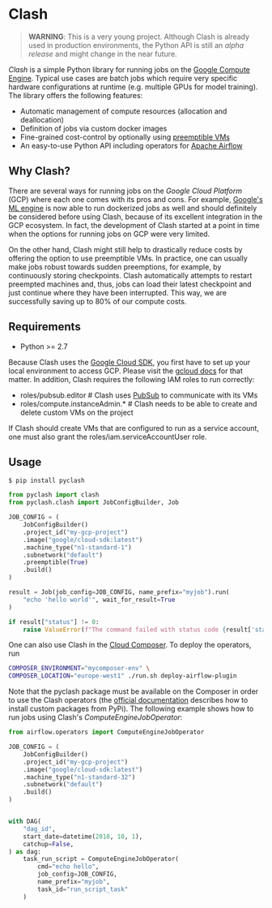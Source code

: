 
# Clash
> **WARNING**: This is a very young project. Although Clash is already used in production environments, the  Python API is still an *alpha release* and might change in the near future.

*Clash* is a simple Python library for running jobs on the [Google Compute Engine](https://cloud.google.com/compute/). Typical use cases are batch jobs which require very specific hardware configurations at runtime (e.g. multiple GPUs for model training). The library offers the following features:

* Automatic management of compute resources (allocation and deallocation)
* Definition of jobs via custom docker images
* Fine-grained cost-control by optionally using [preemptible VMs](https://cloud.google.com/preemptible-vms/)
* An easy-to-use Python API including operators for [Apache Airflow](https://airflow.apache.org/)

## Why Clash?

There are several ways for running jobs on the *Google Cloud Platform* (GCP) where each one comes with its pros and cons. For example, [Google's ML engine](https://cloud.google.com/ml-engine/) is now able to run dockerized jobs as well and should definitely be considered before using Clash, because of its excellent integration in the GCP ecosystem. In fact, the development of Clash started at a point in time when the options for running jobs on GCP were very limited.

On the other hand, Clash might still help to drastically reduce costs by offering the option to use preemptible VMs. In practice, one can usually make jobs robust towards sudden preemptions, for example, by continuously storing checkpoints. Clash automatically attempts to restart preempted machines and, thus, jobs can load their latest checkpoint and just continue where they have been interrupted. This way, we are successfully saving up to 80% of our compute costs.

## Requirements

* Python >= 2.7

Because Clash uses the [Google Cloud SDK](https://github.com/googleapis/google-cloud-python), you first have to set up your local environment to access GCP. Please visit the [gcloud docs](https://cloud.google.com/sdk/gcloud/reference/auth/) for that matter. In addition, Clash requires the following IAM roles to run correctly:

* roles/pubsub.editor # Clash uses [PubSub](https://cloud.google.com/pubsub/docs/) to communicate with its VMs
* roles/compute.instanceAdmin.* # Clash needs to be able to create and delete custom VMs on the project

If Clash should create VMs that are configured to run as a service account, one must also grant the roles/iam.serviceAccountUser role.

## Usage

```
$ pip install pyclash
```

```Python
from pyclash import clash
from pyclash.clash import JobConfigBuilder, Job

JOB_CONFIG = (
    JobConfigBuilder()
    .project_id("my-gcp-project")
    .image("google/cloud-sdk:latest")
    .machine_type("n1-standard-1")
    .subnetwork("default")
    .preemptible(True)
    .build()
)

result = Job(job_config=JOB_CONFIG, name_prefix="myjob").run(
    "echo 'hello world'", wait_for_result=True
)

if result["status"] != 0:
    raise ValueError(f"The command failed with status code {result['status']}")
```

One can also use Clash in the [Cloud Composer](https://cloud.google.com/composer/). To deploy the operators, run

```Bash
COMPOSER_ENVIRONMENT="mycomposer-env" \
COMPOSER_LOCATION="europe-west1" ./run.sh deploy-airflow-plugin
```

Note that the pyclash package must be available on the Composer in order to use the Clash operators (the  [official documentation](https://cloud.google.com/composer/docs/how-to/using/installing-python-dependencies) describes how to install custom packages from PyPi). The following example shows how to run jobs using Clash's *ComputeEngineJobOperator*:

```Python
from airflow.operators import ComputeEngineJobOperator

JOB_CONFIG = (
    JobConfigBuilder()
    .project_id("my-gcp-project")
    .image("google/cloud-sdk:latest")
    .machine_type("n1-standard-32")
    .subnetwork("default")
    .build()
)


with DAG(
    "dag_id",
    start_date=datetime(2018, 10, 1),
    catchup=False,
) as dag:
    task_run_script = ComputeEngineJobOperator(
        cmd="echo hello",
        job_config=JOB_CONFIG,
        name_prefix="myjob",
        task_id="run_script_task"
    )
```
